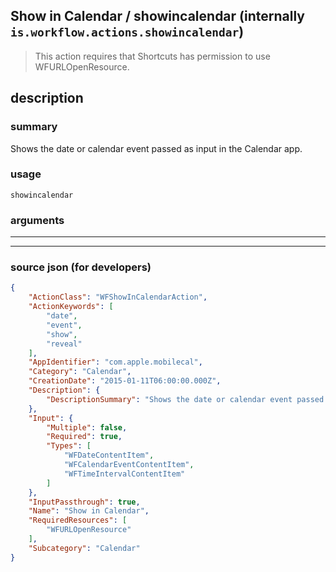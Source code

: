 
## Show in Calendar / showincalendar (internally `is.workflow.actions.showincalendar`)

> This action requires that Shortcuts has permission to use WFURLOpenResource.


## description

### summary

Shows the date or calendar event passed as input in the Calendar app.


### usage
```
showincalendar 
```

### arguments

---



---

### source json (for developers)

```json
{
	"ActionClass": "WFShowInCalendarAction",
	"ActionKeywords": [
		"date",
		"event",
		"show",
		"reveal"
	],
	"AppIdentifier": "com.apple.mobilecal",
	"Category": "Calendar",
	"CreationDate": "2015-01-11T06:00:00.000Z",
	"Description": {
		"DescriptionSummary": "Shows the date or calendar event passed as input in the Calendar app."
	},
	"Input": {
		"Multiple": false,
		"Required": true,
		"Types": [
			"WFDateContentItem",
			"WFCalendarEventContentItem",
			"WFTimeIntervalContentItem"
		]
	},
	"InputPassthrough": true,
	"Name": "Show in Calendar",
	"RequiredResources": [
		"WFURLOpenResource"
	],
	"Subcategory": "Calendar"
}
```
